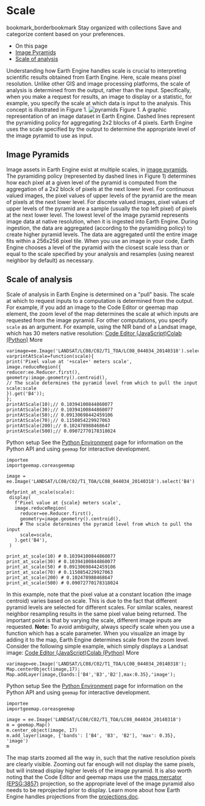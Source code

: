  
#  Scale
bookmark_borderbookmark Stay organized with collections  Save and categorize content based on your preferences.
  * On this page
  * [Image Pyramids](https://developers.google.com/earth-engine/guides/scale#image-pyramids)
  * [Scale of analysis](https://developers.google.com/earth-engine/guides/scale#scale-of-analysis)


Understanding how Earth Engine handles scale is crucial to interpreting scientific results obtained from Earth Engine. Here, scale means pixel resolution. Unlike other GIS and image processing platforms, the scale of analysis is determined from the output, rather than the input. Specifically, when you make a request for results, an image to display or a statistic, for example, you specify the scale at which data is input to the analysis. This concept is illustrated in Figure 1.
![pyramids](https://developers.google.com/static/earth-engine/images/Pyramids.png) Figure 1. A graphic representation of an image dataset in Earth Engine. Dashed lines represent the pyramiding policy for aggregating 2x2 blocks of 4 pixels. Earth Engine uses the scale specified by the output to determine the appropriate level of the image pyramid to use as input. 
## Image Pyramids
Image assets in Earth Engine exist at multiple scales, in [image pyramids](https://en.wikipedia.org/wiki/Pyramid_\(image_processing\)). The pyramiding policy (represented by dashed lines in Figure 1) determines how each pixel at a given level of the pyramid is computed from the aggregation of a 2x2 block of pixels at the next lower level. For continuous valued images, the pixel values of upper levels of the pyramid are the mean of pixels at the next lower level. For discrete valued images, pixel values of upper levels of the pyramid are a sample (usually the top left pixel) of pixels at the next lower level.
The lowest level of the image pyramid represents image data at native resolution, when it is ingested into Earth Engine. During ingestion, the data are aggregated (according to the pyramiding policy) to create higher pyramid levels. The data are aggregated until the entire image fits within a 256x256 pixel tile. When you use an image in your code, Earth Engine chooses a level of the pyramid with the closest scale less than or equal to the scale specified by your analysis and resamples (using nearest neighbor by default) as necessary.
## Scale of analysis
Scale of analysis in Earth Engine is determined on a "pull" basis. The scale at which to request inputs to a computation is determined from the output. For example, if you add an image to the Code Editor or geemap map element, the zoom level of the map determines the scale at which inputs are requested from the image pyramid. For other computations, you specify `scale` as an argument. For example, using the NIR band of a Landsat image, which has 30 meters native resolution:
[Code Editor (JavaScript)](https://developers.google.com/earth-engine/guides/scale#code-editor-javascript-sample)[Colab (Python)](https://developers.google.com/earth-engine/guides/scale#colab-python-sample) More
```
varimage=ee.Image('LANDSAT/LC08/C02/T1_TOA/LC08_044034_20140318').select('B4');
varprintAtScale=function(scale){
print('Pixel value at '+scale+' meters scale',
image.reduceRegion({
reducer:ee.Reducer.first(),
geometry:image.geometry().centroid(),
// The scale determines the pyramid level from which to pull the input
scale:scale
}).get('B4'));
};
printAtScale(10);// 0.10394100844860077
printAtScale(30);// 0.10394100844860077
printAtScale(50);// 0.09130698442459106
printAtScale(70);// 0.1150854229927063
printAtScale(200);// 0.102478988468647
printAtScale(500);// 0.09072770178318024
```
Python setup
See the [ Python Environment](https://developers.google.com/earth-engine/guides/python_install) page for information on the Python API and using `geemap` for interactive development.
```
importee
importgeemap.coreasgeemap
```
```
image = ee.Image('LANDSAT/LC08/C02/T1_TOA/LC08_044034_20140318').select('B4')

defprint_at_scale(scale):
 display(
   f'Pixel value at {scale} meters scale',
   image.reduceRegion(
     reducer=ee.Reducer.first(),
     geometry=image.geometry().centroid(),
     # The scale determines the pyramid level from which to pull the input
     scale=scale,
   ).get('B4'),
 )

print_at_scale(10) # 0.10394100844860077
print_at_scale(30) # 0.10394100844860077
print_at_scale(50) # 0.09130698442459106
print_at_scale(70) # 0.1150854229927063
print_at_scale(200) # 0.102478988468647
print_at_scale(500) # 0.09072770178318024
```

In this example, note that the pixel value at a constant location (the image centroid) varies based on scale. This is due to the fact that different pyramid levels are selected for different scales. For similar scales, nearest neighbor resampling results in the same pixel value being returned. The important point is that by varying the scale, different image inputs are requested.
**Note:** To avoid ambiguity, always specify scale when you use a function which has a scale parameter.
When you visualize an image by adding it to the map, Earth Engine determines scale from the zoom level. Consider the following simple example, which simply displays a Landsat image:
[Code Editor (JavaScript)](https://developers.google.com/earth-engine/guides/scale#code-editor-javascript-sample)[Colab (Python)](https://developers.google.com/earth-engine/guides/scale#colab-python-sample) More
```
varimage=ee.Image('LANDSAT/LC08/C02/T1_TOA/LC08_044034_20140318');
Map.centerObject(image,17);
Map.addLayer(image,{bands:['B4','B3','B2'],max:0.35},'image');
```
Python setup
See the [ Python Environment](https://developers.google.com/earth-engine/guides/python_install) page for information on the Python API and using `geemap` for interactive development.
```
importee
importgeemap.coreasgeemap
```
```
image = ee.Image('LANDSAT/LC08/C02/T1_TOA/LC08_044034_20140318')
m = geemap.Map()
m.center_object(image, 17)
m.add_layer(image, {'bands': ['B4', 'B3', 'B2'], 'max': 0.35}, 'image')
m
```

The map starts zoomed all the way in, such that the native resolution pixels are clearly visible. Zooming out far enough will not display the same pixels, but will instead display higher levels of the image pyramid. It is also worth noting that the Code Editor and geemap maps use the [maps mercator (EPSG:3857)](http://epsg.io/3857) projection, so the appropriate level of the image pyramid also needs to be reprojected prior to display. Learn more about how Earth Engine handles projections from the [projections doc](https://developers.google.com/earth-engine/guides/projections).
